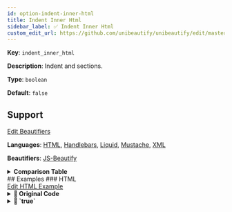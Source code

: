 ```yaml
---
id: option-indent-inner-html
title: Indent Inner Html
sidebar_label: ✅ Indent Inner Html
custom_edit_url: https://github.com/unibeautify/unibeautify/edit/master/src/options.ts
---
```

**Key**: `indent_inner_html`

**Description**: Indent <head> and <body> sections.

**Type**: `boolean`

**Default**: `false`

## Support
<div><a class="edit-page-link button" href="https://github.com/unibeautify/website/edit/master/docs/../scripts/generate-docs/beautifiers.ts" target="_blank">Edit Beautifiers</a></div>

**Languages**: [HTML](/docs/language-html.html), [Handlebars](/docs/language-handlebars.html), [Liquid](/docs/language-liquid.html), [Mustache](/docs/language-mustache.html), [XML](/docs/language-xml.html)

**Beautifiers**: [JS-Beautify](/docs/beautifier-js-beautify.html)

<details><summary><strong>Comparison Table</strong></summary>
| Language | [JS-Beautify](/docs/beautifier-js-beautify.html) |
| --- | --- |
| [HTML](/docs/language-html.html) | &#9989; |
| [Handlebars](/docs/language-handlebars.html) | &#9989; |
| [Liquid](/docs/language-liquid.html) | &#9989; |
| [Mustache](/docs/language-mustache.html) | &#9989; |
| [XML](/docs/language-xml.html) | &#9989; |
</details>
## Examples
### HTML
<div><a class="edit-page-link button" href="https://github.com/unibeautify/website/edit/master/docs/../examples/HTML/indent_inner_html.txt" target="_blank">Edit HTML Example</a></div>

<details><summary><strong>🚧 Original Code</strong></summary>
```HTML
<html><head></head><body></body></html>
```
</details>
<details><summary><strong>🔧 `true`</strong></summary>
Using [JS-Beautify](/docs/beautifier-js-beautify.html) beautifier:
```HTML
<html>

  <head></head>

  <body></body>

</html>
```
<details><summary>Configuration</summary>
A `.unibeautify.json` file would look like the following:
```json
{
  "HTML": {
    "indent_size": 2,
    "indent_char": " ",
    "indent_inner_html": true
  }
}
```
</details>
<details><summary>Difference from original</summary>
```diff
Index: true
===================================================================
--- true	Original
+++ true	Beautified
@@ -1,1 +1,7 @@
-<html><head></head><body></body></html>
\ No newline at end of file
+<html>␊
+␊
+␣␣<head></head>␊
+␊
+␣␣<body></body>␊
+␊
+</html>

```
</details>
</details>
<details><summary><strong>🔧 `false`</strong></summary>
Using [JS-Beautify](/docs/beautifier-js-beautify.html) beautifier:
```HTML
<html>

<head></head>

<body></body>

</html>
```
<details><summary>Configuration</summary>
A `.unibeautify.json` file would look like the following:
```json
{
  "HTML": {
    "indent_size": 2,
    "indent_char": " ",
    "indent_inner_html": false
  }
}
```
</details>
<details><summary>Difference from original</summary>
```diff
Index: false
===================================================================
--- false	Original
+++ false	Beautified
@@ -1,1 +1,7 @@
-<html><head></head><body></body></html>
\ No newline at end of file
+<html>␊
+␊
+<head></head>␊
+␊
+<body></body>␊
+␊
+</html>

```
</details>
</details>
### Handlebars
<div><a class="edit-page-link button" href="https://github.com/unibeautify/website/new/master/docs/../examples/Handlebars/new?filename=indent_inner_html.txt&value=Type%20Example%20Here" target="_blank">Add Handlebars Example</a></div>

No example found. Please submit a Pull Request!
### Liquid
<div><a class="edit-page-link button" href="https://github.com/unibeautify/website/new/master/docs/../examples/Liquid/new?filename=indent_inner_html.txt&value=Type%20Example%20Here" target="_blank">Add Liquid Example</a></div>

No example found. Please submit a Pull Request!
### Mustache
<div><a class="edit-page-link button" href="https://github.com/unibeautify/website/new/master/docs/../examples/Mustache/new?filename=indent_inner_html.txt&value=Type%20Example%20Here" target="_blank">Add Mustache Example</a></div>

No example found. Please submit a Pull Request!
### XML
<div><a class="edit-page-link button" href="https://github.com/unibeautify/website/new/master/docs/../examples/XML/new?filename=indent_inner_html.txt&value=Type%20Example%20Here" target="_blank">Add XML Example</a></div>

No example found. Please submit a Pull Request!